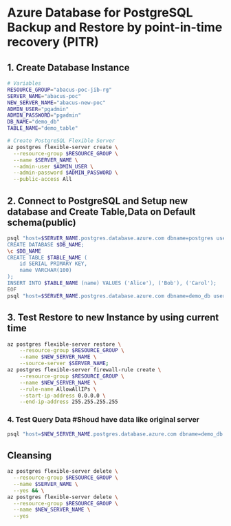 # Azure Database for PostgreSQL Backup and Restore by  point-in-time recovery (PITR)
## 1. Create Database Instance
```sh
# Variables
RESOURCE_GROUP="abacus-poc-jib-rg"
SERVER_NAME="abacus-poc"
NEW_SERVER_NAME="abacus-new-poc"
ADMIN_USER="pgadmin"
ADMIN_PASSWORD="pgadmin"
DB_NAME="demo_db"
TABLE_NAME="demo_table"

# Create PostgreSQL Flexible Server
az postgres flexible-server create \
  --resource-group $RESOURCE_GROUP \
  --name $SERVER_NAME \
  --admin-user $ADMIN_USER \
  --admin-password $ADMIN_PASSWORD \
  --public-access All
```


## 2. Connect to PostgreSQL and Setup new database and Create Table,Data on Default schema(public)
```sh
psql "host=$SERVER_NAME.postgres.database.azure.com dbname=postgres user=$ADMIN_USER password=$ADMIN_PASSWORD sslmode=require" << EOF
CREATE DATABASE $DB_NAME;
\c $DB_NAME
CREATE TABLE $TABLE_NAME (
    id SERIAL PRIMARY KEY,
    name VARCHAR(100)
);
INSERT INTO $TABLE_NAME (name) VALUES ('Alice'), ('Bob'), ('Carol');
EOF
psql "host=$SERVER_NAME.postgres.database.azure.com dbname=demo_db user=$ADMIN_USER password=$ADMIN_PASSWORD sslmode=require" -c "SELECT * FROM $TABLE_NAME;"
```



## 3. Test Restore to new Instance by using current time 
```sh
az postgres flexible-server restore \
    --resource-group $RESOURCE_GROUP \
    --name $NEW_SERVER_NAME \
    --source-server $SERVER_NAME;
az postgres flexible-server firewall-rule create \
    --resource-group $RESOURCE_GROUP \
    --name $NEW_SERVER_NAME \
    --rule-name AllowAllIPs \
    --start-ip-address 0.0.0.0 \
    --end-ip-address 255.255.255.255
```

### 4. Test Query Data #Shoud have data like original server
```sh
psql "host=$NEW_SERVER_NAME.postgres.database.azure.com dbname=demo_db user=$ADMIN_USER password=$ADMIN_PASSWORD sslmode=require" -c "SELECT * FROM $TABLE_NAME;"
```

## Cleansing
```sh
az postgres flexible-server delete \
  --resource-group $RESOURCE_GROUP \
  --name $SERVER_NAME \
  --yes && \
az postgres flexible-server delete \
  --resource-group $RESOURCE_GROUP \
  --name $NEW_SERVER_NAME \
  --yes
```
